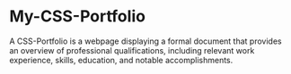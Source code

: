 # My-CSS-Portfolio
 A CSS-Portfolio is a webpage displaying a formal document that provides an overview of professional qualifications, including relevant work experience, skills, education, and notable accomplishments.
